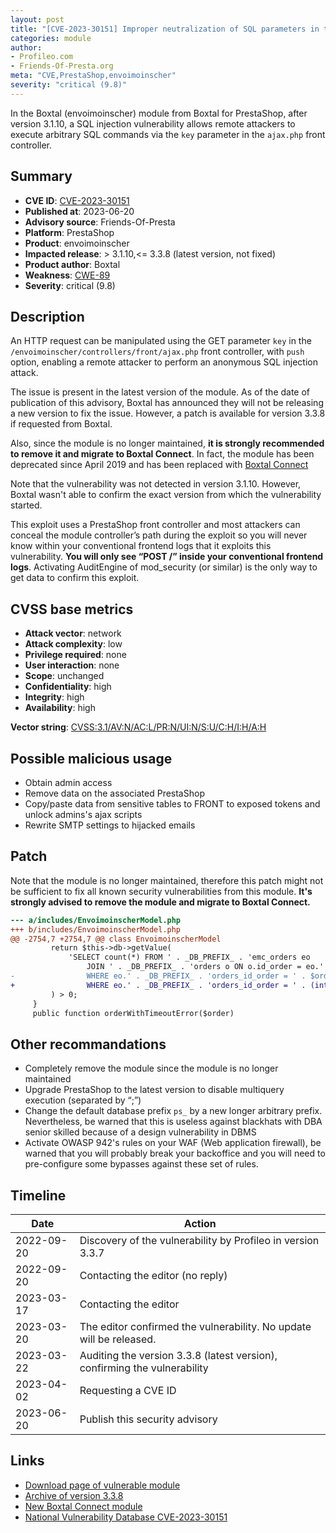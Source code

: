 ```yaml
---
layout: post
title: "[CVE-2023-30151] Improper neutralization of SQL parameters in the Boxtal (envoimoinscher) module from Boxtal for PrestaShop"
categories: module
author:
- Profileo.com
- Friends-Of-Presta.org
meta: "CVE,PrestaShop,envoimoinscher"
severity: "critical (9.8)"
---
```


In the Boxtal (envoimoinscher) module from Boxtal for PrestaShop, after version 3.1.10, a SQL injection vulnerability allows remote attackers to execute arbitrary SQL commands via the `key` parameter in the `ajax.php` front controller.

## Summary

* **CVE ID**: [CVE-2023-30151](https://cve.mitre.org/cgi-bin/cvename.cgi?name=CVE-2023-30151)
* **Published at**: 2023-06-20
* **Advisory source**: Friends-Of-Presta
* **Platform**: PrestaShop
* **Product**: envoimoinscher
* **Impacted release**: > 3.1.10,<= 3.3.8 (latest version, not fixed)
* **Product author**: Boxtal
* **Weakness**: [CWE-89](https://cwe.mitre.org/data/definitions/89.html)
* **Severity**: critical (9.8)

## Description

An HTTP request can be manipulated using the GET parameter `key` in the `/envoimoinscher/controllers/front/ajax.php` front controller, with `push` option, enabling a remote attacker to perform an anonymous SQL injection attack.

The issue is present in the latest version of the module. As of the date of publication of this advisory, Boxtal has announced they will not be releasing a new version to fix the issue. However, a patch is available for version 3.3.8 if requested from Boxtal.

Also, since the module is no longer maintained, **it is strongly recommended to remove it and migrate to Boxtal Connect**. In fact, the module has been deprecated since April 2019 and has been replaced with [Boxtal Connect](https://addons.prestashop.com/en/shipping-carriers/1755-boxtal-connect-turnkey-shipping-solution.html)

Note that the vulnerability was not detected in version 3.1.10. However, Boxtal wasn't able to confirm the exact version from which the vulnerability started.

This exploit uses a PrestaShop front controller and most attackers can conceal the module controller’s path during the exploit so you will never know within your conventional frontend logs that it exploits this vulnerability. **You will only see “POST /” inside your conventional frontend logs**. Activating AuditEngine of mod_security (or similar) is the only way to get data to confirm this exploit.

## CVSS base metrics

* **Attack vector**: network
* **Attack complexity**: low
* **Privilege required**: none
* **User interaction**: none
* **Scope**: unchanged
* **Confidentiality**: high
* **Integrity**: high
* **Availability**: high

**Vector string**: [CVSS:3.1/AV:N/AC:L/PR:N/UI:N/S:U/C:H/I:H/A:H](https://nvd.nist.gov/vuln-metrics/cvss/v3-calculator?vector=AV:N/AC:L/PR:N/UI:N/S:U/C:H/I:H/A:H)

## Possible malicious usage

* Obtain admin access
* Remove data on the associated PrestaShop
* Copy/paste data from sensitive tables to FRONT to exposed tokens and unlock admins's ajax scripts
* Rewrite SMTP settings to hijacked emails

## Patch 

Note that the module is no longer maintained, therefore this patch might not be sufficient to fix all known security vulnerabilities from this module.
**It's strongly advised to remove the module and migrate to Boxtal Connect.**

```diff
--- a/includes/EnvoimoinscherModel.php
+++ b/includes/EnvoimoinscherModel.php
@@ -2754,7 +2754,7 @@ class EnvoimoinscherModel
         return $this->db->getValue(
             'SELECT count(*) FROM ' . _DB_PREFIX_ . 'emc_orders eo
                 JOIN ' . _DB_PREFIX_ . 'orders o ON o.id_order = eo.' . _DB_PREFIX_ . 'orders_id_order
-                WHERE eo.' . _DB_PREFIX_ . 'orders_id_order = ' . $order . ' AND eo.tracking_eor = "' . $key . '" '
+                WHERE eo.' . _DB_PREFIX_ . 'orders_id_order = ' . (int)$order . ' AND eo.tracking_eor = "' . pSQL($key) . '" '
         ) > 0;
     }
     public function orderWithTimeoutError($order)

```

## Other recommandations

* Completely remove the module since the module is no longer maintained
* Upgrade PrestaShop to the latest version to disable multiquery execution (separated by “;”)
* Change the default database prefix `ps_` by a new longer arbitrary prefix. Nevertheless, be warned that this is useless against blackhats with DBA senior skilled because of a design vulnerability in DBMS
* Activate OWASP 942's rules on your WAF (Web application firewall), be warned that you will probably break your backoffice and you will need to pre-configure some bypasses against these set of rules.

## Timeline

| Date | Action |
| -- | -- |
| 2022-09-20 | Discovery of the vulnerability by Profileo in version 3.3.7 |
| 2022-09-20 | Contacting the editor (no reply) |
| 2023-03-17 | Contacting the editor |
| 2023-03-20 | The editor confirmed the vulnerability. No update will be released. |
| 2023-03-22 | Auditing the version 3.3.8 (latest version), confirming the vulnerability |
| 2023-04-02 | Requesting a CVE ID |
| 2023-06-20 | Publish this security advisory |

## Links

* [Download page of vulnerable module](https://help.boxtal.com/hc/fr/articles/360001342977-J-ai-besoin-du-module-PrestaShop-ancienne-version-Boxtal-Envoimoinscher-pour-mon-site)
* [Archive of version 3.3.8](https://resource.boxtal.com/ecommerce/legacy/prestashop/emc_prestashop1.6-3.3.8.zip)
* [New Boxtal Connect module](https://addons.prestashop.com/en/shipping-carriers/1755-boxtal-connect-turnkey-shipping-solution.html)
* [National Vulnerability Database CVE-2023-30151](https://nvd.nist.gov/vuln/detail/CVE-2023-30151)
